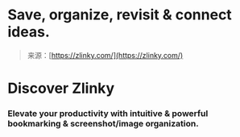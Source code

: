 <!--yml
category: 未分类
date: 2024-05-27 14:56:32
-->

# Save, organize, revisit & connect ideas.

> 来源：[https://zlinky.com/](https://zlinky.com/)

# Discover Zlinky

### Elevate your productivity with intuitive & powerful bookmarking & screenshot/image organization.